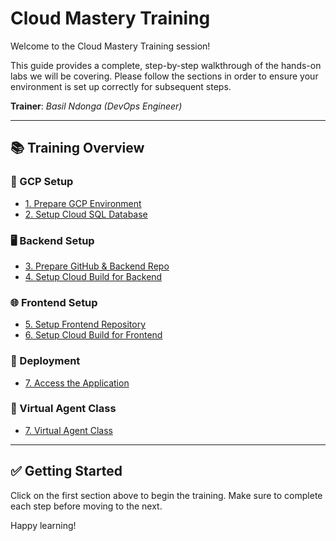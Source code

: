 # Cloud Mastery Training

Welcome to the Cloud Mastery Training session!

This guide provides a complete, step-by-step walkthrough of the hands-on labs we will be covering. Please follow the sections in order to ensure your environment is set up correctly for subsequent steps.

**Trainer**: *Basil Ndonga (DevOps Engineer)*

---

## 📚 Training Overview

### 🔧 GCP Setup
- [1. Prepare GCP Environment](1-prepare-gcp-environment.md)
- [2. Setup Cloud SQL Database](2-setup-cloud-sql.md)

### 🖥️ Backend Setup
- [3. Prepare GitHub & Backend Repo](3-prepare-github-backend.md)
- [4. Setup Cloud Build for Backend](4-setup-cloud-build-backend.md)

### 🌐 Frontend Setup
- [5. Setup Frontend Repository](5-setup-frontend-repo.md)
- [6. Setup Cloud Build for Frontend](6-setup-cloud-build-frontend.md)

### 🚀 Deployment
- [7. Access the Application](7-accessing-the-application.md)


### 🤖 Virtual Agent Class
- [7. Virtual Agent Class](8-virtual-agent-lab.md)

---

## ✅ Getting Started

Click on the first section above to begin the training. Make sure to complete each step before moving to the next.

Happy learning!
